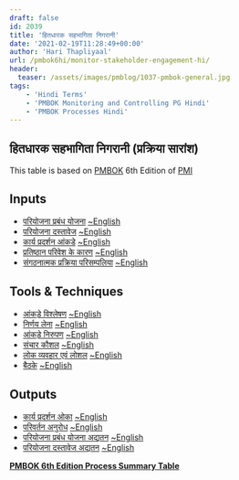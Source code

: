 ```yaml
---
draft: false
id: 2039   
title: 'हितधारक सहभागिता निगरानी'
date: '2021-02-19T11:28:49+00:00'
author: 'Hari Thapliyaal'
url: /pmbok6hi/monitor-stakeholder-engagement-hi/
header:
  teaser: /assets/images/pmblog/1037-pmbok-general.jpg
tags:
    - 'Hindi Terms'
    - 'PMBOK Monitoring and Controlling PG Hindi'
    - 'PMBOK Processes Hindi'
---
```


## हितधारक सहभागिता निगरानी (प्रक्रिया सारांश)

This table is based on [PMBOK](https://www.pmi.org/pmbok-guide-standards) 6th Edition of [PMI](https://www.pmi.org)

## Inputs

- [परियोजना प्रबंध योजना](/pmbok6hi/project-management-plan-hi) [~English](/pmbok6/Project-Management-Plan)
- [परियोजना दस्तावेज](/pmbok6hi/project-documents-hi) [~English](/pmbok6/Project-Documents)
- [कार्य प्रदर्शन आंकडे](/pmbok6hi/work-performance-data-hi) [~English](/pmbok6/Work-Performance-Data)
- [प्रतिष्ठान परिवेश के कारण](/pmbok6hi/enterprise-environmental-factors-hi) [~English](/pmbok6/Enterprise-Environmental-Factors)
- [संगठनात्मक प्रक्रिया परिसम्पलिया](/pmbok6hi/organizational-process-assets-hi) [~English](/pmbok6/Organizational-Process-Assets)

## Tools &amp; Techniques

- [आंकड़े विश्लेषण](/pmbok6hi/data-analysis-hi) [~English](/pmbok6/Data-Analysis)
- [निर्णय लेना](/pmbok6hi/decision-making-hi) [~English](/pmbok6/Decision-Making)
- [आंकड़े निरुपण](/pmbok6hi/data-representation-hi) [~English](/pmbok6/Data-Representation)
- [संचार कौशल](/pmbok6hi/communication-skills-hi) [~English](/pmbok6/Communication-Skills)
- [लोक व्यवहार एवं लोशल](/pmbok6hi/interpersonal-and-team-skills-hi) [~English](/pmbok6/Interpersonal-And-Team-Skills)
- [बैठके](/pmbok6hi/meetings-hi) [~English](/pmbok6/Meetings)

## Outputs

- [कार्य प्रदर्शन ओका](/pmbok6hi/work-performance-information-hi) [~English](/pmbok6/Work-Performance-Information)
- [परिवर्तन अनुरोध](/pmbok6hi/change-requests-hi) [~English](/pmbok6/Change-Requests)
- [परियोजना प्रबंध योजना अद्यतन](/pmbok6hi/project-management-plan-updates-hi) [~English](/pmbok6/Project-Management-Plan-Updates)
- [परियोजना दस्तावेज अद्यतन](/pmbok6hi/project-documents-updates-hi) [~English](/pmbok6/Project-Documents-Updates)

**[PMBOK 6th Edition Process Summary Table](process-groups-and-processes-in-pmbok6/)**